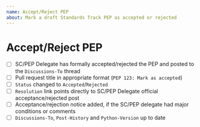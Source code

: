 ```yaml
---
name: Accept/Reject PEP
about: Mark a draft Standards Track PEP as accepted or rejected
---
```


# Accept/Reject PEP

<!--
You can help complete the following checklist yourself if you like
by ticking any boxes you're sure about, like this: [x]

If you're unsure about anything, just leave it blank and we'll take a look.
-->

* [ ] SC/PEP Delegate has formally accepted/rejected the PEP and posted to the ``Discussions-To`` thread
* [ ] Pull request title in appropriate format (``PEP 123: Mark as accepted``)
* [ ] ``Status`` changed to ``Accepted``/``Rejected``
* [ ] ``Resolution`` link points directly to SC/PEP Delegate official acceptance/rejected post
* [ ] Acceptance/rejection notice added, if the SC/PEP delegate had major conditions or comments
* [ ] ``Discussions-To``, ``Post-History`` and ``Python-Version`` up to date
